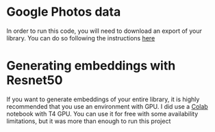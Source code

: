 # Google Photos data
In order to run this code, you will need to download an export of your library. You can do so following the instructions
[here](https://takeout.google.com/)

# Generating embeddings with Resnet50
If you want to generate embeddings of your entire library, it is highly recommended that you use an environment with 
GPU. I did use a [Colab](https://colab.research.google.com/) notebook with T4 GPU. You can use it for free with some
availability limitations, but it was more than enough to run this project
 